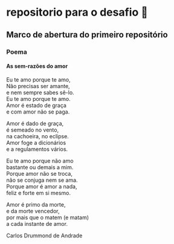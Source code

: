 # repositorio para o desafio 🚪
## Marco de abertura do primeiro repositório
### Poema
#### As sem-razões do amor
 Eu te amo porque te amo,  
 Não precisas ser amante,  
 e nem sempre sabes sê-lo.  
 Eu te amo porque te amo.  
 Amor é estado de graça  
 e com amor não se paga.  

 Amor é dado de graça,  
 é semeado no vento,  
 na cachoeira, no eclipse.  
 Amor foge a dicionários  
 e a regulamentos vários.  
 
 Eu te amo porque não amo  
 bastante ou demais a mim.  
 Porque amor não se troca,  
 não se conjuga nem se ama.  
 Porque amor é amor a nada,  
 feliz e forte em si mesmo.  
 
 Amor é primo da morte,  
 e da morte vencedor,  
 por mais que o matem (e matam)  
 a cada instante de amor.  
   
 Carlos Drummond de Andrade  
